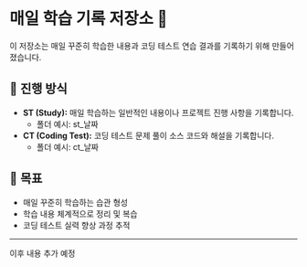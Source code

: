 # 매일 학습 기록 저장소 📖

이 저장소는 매일 꾸준히 학습한 내용과 코딩 테스트 연습 결과를 기록하기 위해 만들어졌습니다.

## 🚀 진행 방식

-   **ST (Study):** 매일 학습하는 일반적인 내용이나 프로젝트 진행 사항을 기록합니다.
    -   폴더 예시: st_날짜
-   **CT (Coding Test):** 코딩 테스트 문제 풀이 소스 코드와 해설을 기록합니다.
    -   폴더 예시: ct_날짜

## 📝 목표

-   매일 꾸준히 학습하는 습관 형성
-   학습 내용 체계적으로 정리 및 복습
-   코딩 테스트 실력 향상 과정 추적

---

이후 내용 추가 예정
